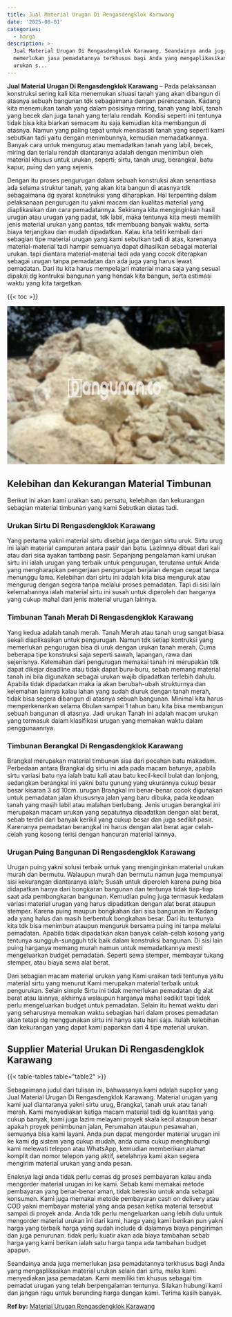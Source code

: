 ```yaml
---
title: Jual Material Urugan Di Rengasdengklok Karawang
date: '2025-08-01'
categories:
  - harga
description: >-
  Jual Material Urugan Di Rengasdengklok Karawang. Seandainya anda juga
  memerlukan jasa pemadatannya terkhusus bagi Anda yang mengaplikasikan material
  urukan s...
---
```


**Jual Material Urugan Di Rengasdengklok Karawang** – Pada pelaksanaan konstruksi sering kali kita menemukan situasi tanah yang akan dibangun di atasnya sebuah bangunan tdk sebagaimana dengan perencanaan. Kadang kita menemukan tanah yang dalam posisinya miring, tanah yang labil, tanah yang becek dan juga tanah yang terlalu rendah. Kondisi seperti ini tentunya tidak bisa kita biarkan semacam itu saja kemudian kita membangun di atasnya. Namun yang paling tepat untuk mensiasati tanah yang seperti kami sebutkan tadi yaitu dengan menimbunnya, kemudian memadatkannya. Banyak cara untuk mengurug atau memadatkan tanah yang labil, becek, miring dan terlalu rendah diantaranya adalah dengan menimbun oleh material khusus untuk urukan, seperti; sirtu, tanah urug, berangkal, batu kapur, puing dan yang sejenis.

Dengan itu proses pengurugan dalam sebuah konstruksi akan senantiasa ada selama struktur tanah, yang akan kita bangun di atasnya tdk sebagaimana dg syarat konstruksi yang diharapkan. Hal terpenting dalam pelaksanaan pengurugan itu yakni macam dan kualitas material yang diaplikasikan dan cara pemadatannya. Sekiranya kita menginginkan hasil urugan atau urugan yang padat, tdk labil, maka tentunya kita mesti memilih jenis material urukan yang pantas, tdk membuang banyak waktu, serta biaya terjangkau dan mudah dipadatkan. Kalau kita teliti kembali dari sebagian tipe material urugan yang kami sebutkan tadi di atas, karenanya material-material tadi hampir semuanya dapat dihasilkan sebagai material urukan. tapi diantara material-material tadi ada yang cocok diterapkan sebagai urugan tanpa pemadatan dan ada juga yang harus lewat pemadatan. Dari itu kita harus mempelajari material mana saja yang sesuai dipakai dg kontruksi bangunan yang hendak kita bangun, serta estimasi waktu yang kita targetkan.

{{< toc >}}

![Jual Material Urugan Di Rengasdengklok Karawang](/images/jual-urugan-28.png)

## Kelebihan dan Kekurangan Material Timbunan

Berikut ini akan kami uraikan satu persatu, kelebihan dan kekurangan sebagian material timbunan yang kami Sebutkan diatas tadi.

### Urukan Sirtu Di Rengasdengklok Karawang

Yang pertama yakni material sirtu disebut juga dengan sirtu uruk. Sirtu urug ini ialah material campuran antara pasir dan batu. Lazimnya dibuat dari kali atau dari sisa ayakan tambang pasir. Sepanjang pengalaman kami urukan sirtu ini ialah urugan yang terbaik untuk pengurugan, terutama untuk Anda yang mengharapkan pengerjaan pengurugan berjalan dengan cepat tanpa menunggu lama. Kelebihan dari sirtu ini adalah kita bisa menguruk atau mengurug dengan segera tanpa melalui proses pemadatan. Tapi di sisi lain kelemahannya ialah material sirtu ini susah untuk diperoleh dan harganya yang cukup mahal dari jenis material urugan lainnya.

### Timbunan Tanah Merah Di Rengasdengklok Karawang

Yang kedua adalah tanah merah. Tanah Merah atau tanah urug sangat biasa sekali diaplikasikan untuk pengurugan. Namun tdk setiap kontruksi yang memerlukan pengurugan bisa di uruk dengan urukan tanah merah. Cuma beberapa tipe konstruksi saja seperti sawah, lapangan, rawa dan sejenisnya. Kelemahan dari pengurugan memakai tanah ini merupakan tdk dapat dikejar deadline atau tidak dapat buru-buru, sebab memang material tanah ini bila digunakan sebagai urukan wajib dipadatkan terlebih dahulu. Apabila tidak dipadatkan maka ia akan berubah-ubah strukturnya dan kelemahan lainnya kalau lahan yang sudah diuruk dengan tanah merah, tidak bisa segera dibangun di atasnya sebuah bangunan. Minimal kita harus memperkenankan selama 6bulan sampai 1 tahun baru kita bisa membangun sebuah bangunan di atasnya. Jadi urukan Tanah ini adalah macam urukan yang termasuk dalam klasifikasi urugan yang memakan waktu dalam penggunaannya.

### Timbunan Berangkal Di Rengasdengklok Karawang

Brangkal merupakan material timbunan sisa dari pecahan batu makadam. Perbedaan antara Brangkal dg sirtu ini ada pada macam batunya, apabila sirtu variasi batu nya ialah batu kali atau batu kecil-kecil bulat dan lonjong, sedangkan berangkal ini yakni batu gunung yang ukurannya cukup besar besar kisaran 3 sd 10cm. urugan Brangkal ini benar-benar cocok digunakan untuk pemadatan jalan khususnya jalan yang baru dibuka, pada keadaan tanah yang masih labil atau malahan berlubang. Jenis urugan berangkal ini merupakan macam urukan yang sepatutnya dipadatkan dengan alat berat, sebab terdiri dari banyak kerikil yang cukup besar dan juga sedikit pasir. Karenanya pemadatan berangkal ini harus dengan alat berat agar celah-celah yang kosong terisi dengan hancuran material lainnya.

### Urugan Puing Bangunan Di Rengasdengklok Karawang

Urugan puing yakni solusi terbaik untuk yang menginginkan material urukan murah dan bermutu. Walaupun murah dan bermutu namun juga mempunyai sisi kekurangan diantaranya ialah; Susah untuk diperoleh karena puing bisa didapatkan hanya dari bongkaran bangunan dan tentunya tidak tiap-tiap saat ada pembongkaran bangunan. Kemudian puing juga termasuk kedalam variasi material urugan yang harus dipadatkan dengan alat berat ataupun stemper. Karena puing maupun bongkahan dari sisa bangunan ini Kadang ada yang halus dan masih berbentuk bongkahan besar. Dari itu tentunya kita tdk bisa menimbun ataupun menguruk bersama puing ini tanpa melalui pemadatan. Apabila tidak dipadatkan akan banyak celah-celah kosong yang tentunya sungguh-sungguh tdk baik dalam konstruksi bangunan. Di sisi lain puing harganya memang murah namun untuk memadatkannya mesti mengeluarkan budget pemadatan. Seperti sewa stemper, membayar tukang stemper, atau biaya sewa alat berat.

Dari sebagian macam material urukan yang Kami uraikan tadi tentunya yaitu material sirtu yang menurut Kami merupakan material terbaik untuk pengurukan. Selain simple Sirtu ini tidak memerlukan pemadatan dg alat berat atau lainnya, akhirnya walaupun harganya mahal sedikit tapi tidak perlu mengeluarkan budget untuk pemadatan. Selain itu hemat waktu dari yang seharusnya memakan waktu sebagian hari dalam proses pemadatan akan tetapi dg menggunakan sirtu ini hanya satu hari saja. Itulah kelebihan dan kekurangan yang dapat kami paparkan dari 4 tipe material urukan.

## Supplier Material Urukan Di Rengasdengklok Karawang

{{< table-tables table="table2" >}}

Sebagaimana judul dari tulisan ini, bahwasanya kami adalah supplier yang Jual Material Urugan Di Rengasdengklok Karawang. Material urugan yang kami jual diantaranya yakni sirtu urug, Brangkal, tanah uruk atau tanah merah. Kami menyediakan ketiga macam material tadi dg kuantitas yang cukup banyak, kami juga lazim melayani proyek skala kecil ataupun besar apakah proyek penimbunan jalan, Perumahan ataupun pesawahan, semuanya bisa kami layani. Anda pun dapat mengorder material urugan ini ke kami dg sistem yang cukup mudah, anda cuma cukup menghubungi kami melewati telepon atau WhatsApp, kemudian memberikan alamat komplit dan nomor telepon yang aktif, setelahnya kami akan segera mengirim material urukan yang anda pesan.

Enaknya lagi anda tidak perlu cemas dg proses pembayaran kalau anda mengorder material urugan ini ke kami. Sebab kami memakai metode pembayaran yang benar-benar aman, tidak beresiko untuk anda sebagai konsumen. Kami juga memakai metode pembayaran cash on delivery atau COD yakni membayar material yang anda pesan ketika material tersebut sampai di proyek anda. Anda tdk perlu mengeluarkan uang lebih dulu untuk mengorder material urukan ini dari kami, harga yang kami berikan pun yakni harga yang terbaik harga yang sudah include di dalamnya biaya pengiriman dan juga penurunan. tidak perlu kuatir akan ada biaya tambahan sebab harga yang kami berikan ialah satu harga tanpa ada tambahan budget apapun.

Seandainya anda juga memerlukan jasa pemadatannya terkhusus bagi Anda yang mengaplikasikan material urukan selain dari sirtu, maka kami menyediakan jasa pemadatan. Kami memiliki tim khusus sebagai tim pemadat urugan yang telah berpengalaman tentunya. Silakan hubungi kami dan jangan ragu untuk berunding harga dengan kami. Terima kasih banyak.

**Ref by:** [Material Urugan Rengasdengklok Karawang](https://id.wikipedia.org/wiki/Material)
